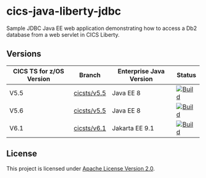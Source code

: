 # cics-java-liberty-jdbc
Sample JDBC Java EE web application demonstrating how to access a Db2 database from a web servlet in CICS Liberty.

## Versions

| CICS TS for z/OS Version | Branch                                 | Enterprise Java Version | Status |
|--------------------------|----------------------------------------|-------------------------|--------------|
| V5.5                     | [cicsts/v5.5](/../../tree/cicsts/v5.5) | Java EE 8               | [![Build](https://github.com/SoftlySplinter/cics-java-liberty-jdbc/actions/workflows/java.yaml/badge.svg?branch=cicsts%2Fv5.5)](https://github.com/SoftlySplinter/cics-java-liberty-jdbc/actions/workflows/java.yaml) |
| V5.6                     | [cicsts/v5.5](/../../tree/cicsts/v5.5) | Java EE 8               | [![Build](https://github.com/SoftlySplinter/cics-java-liberty-jdbc/actions/workflows/java.yaml/badge.svg?branch=cicsts%2Fv5.5)](https://github.com/SoftlySplinter/cics-java-liberty-jdbc/actions/workflows/java.yaml) |
| V6.1                     | [cicsts/v6.1](/../../tree/cicsts/v6.1) | Jakarta EE 9.1          | [![Build](https://github.com/SoftlySplinter/cics-java-liberty-jdbc/actions/workflows/java.yaml/badge.svg?branch=cicsts%2Fv6.1)](https://github.com/SoftlySplinter/cics-java-liberty-jdbc/actions/workflows/java.yaml) |

## License
This project is licensed under [Apache License Version 2.0](LICENSE).
